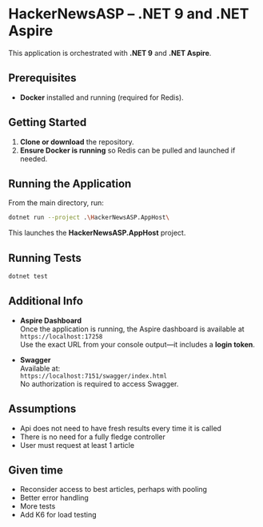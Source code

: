 # HackerNewsASP – .NET 9 and .NET Aspire

This application is orchestrated with **.NET 9** and **.NET Aspire**.

## Prerequisites

- **Docker** installed and running (required for Redis).

## Getting Started

1. **Clone or download** the repository.
2. **Ensure Docker is running** so Redis can be pulled and launched if needed.

## Running the Application

From the main directory, run:

```bash
dotnet run --project .\HackerNewsASP.AppHost\
```

This launches the **HackerNewsASP.AppHost** project.

## Running Tests

```bash
dotnet test
```

## Additional Info

- **Aspire Dashboard**  
  Once the application is running, the Aspire dashboard is available at  
  `https://localhost:17258`  
  Use the exact URL from your console output—it includes a **login token**.

- **Swagger**  
  Available at:  
  `https://localhost:7151/swagger/index.html`  
  No authorization is required to access Swagger.


## Assumptions
- Api does not need to have fresh results every time it is called
- There is no need for a fully fledge controller
- User must request at least 1 article

## Given time
- Reconsider access to best articles, perhaps with pooling
- Better error handling
- More tests
- Add K6 for load testing
